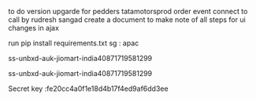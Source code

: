 
to do
version upgarde for pedders
tatamotorsprod order event
connect to call by rudresh sangad
create a document to make note of all steps for ui changes in ajax




run pip install requirements.txt
sg : apac


ss-unbxd-auk-jiomart-india40871719581299

ss-unbxd-auk-jiomart-india40871719581299

Secret key :fe20cc4a0f1e18d4b17f4ed9af6dd3ee